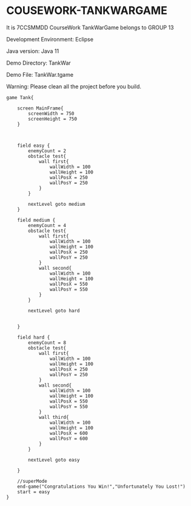 # COUSEWORK-TANKWARGAME
It is 7CCSMMDD CourseWork TankWarGame belongs to GROUP 13

Development Environment: Eclipse

Java version: Java 11

Demo Directory: TankWar

Demo File: TankWar.tgame

Warning: Please clean all the project before you build.

```
game Tank{
	
	screen MainFrame{
		screenWidth = 750
		screenHeight = 750
	}
	
	
	
	field easy {
		enemyCount = 2
		obstacle test{
			wall first{
				wallWidth = 100
				wallHeight = 100
				wallPosX = 250
				wallPosY = 250
			}
		}
		
		nextLevel goto medium
	}
	
	field medium {
		enemyCount = 4
		obstacle test{
			wall first{
				wallWidth = 100
				wallHeight = 100
				wallPosX = 250
				wallPosY = 250
			}
			wall second{
				wallWidth = 100
				wallHeight = 100
				wallPosX = 550
				wallPosY = 550
			}
		}
		
		nextLevel goto hard
		
		
	}
	
	field hard {
		enemyCount = 8
		obstacle test{
			wall first{
				wallWidth = 100
				wallHeight = 100
				wallPosX = 250
				wallPosY = 250
			}
			wall second{
				wallWidth = 100
				wallHeight = 100
				wallPosX = 550
				wallPosY = 550
			}
			wall third{
				wallWidth = 100
				wallHeight = 100
				wallPosX = 600
				wallPosY = 600
			}
		}
		
		nextLevel goto easy
		
	}
	
	//superMode
	end-game("Congratulations You Win!","Unfortunately You Lost!")
	start = easy
}
```
